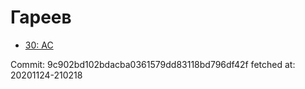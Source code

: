 # Гареев
- [30: AC](30.md)

Commit: 9c902bd102bdacba0361579dd83118bd796df42f
 fetched at: 20201124-210218
